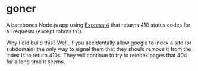 # goner

A barebones Node.js app using [Express 4](http://expressjs.com/) that returns 410 status codes for all requests (except robots.txt).

Why I did build this? Well, if you accidentally allow google to index a site (or subdomain) the only way to signal them that they should remove it from the index is to return 410s. They will continue to try to reindex pages that 404 for a long time it seems.
